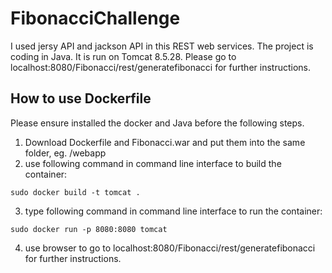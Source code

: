 # FibonacciChallenge
I used jersy API and jackson API in this REST web services. The project is coding in Java. It is run on Tomcat 8.5.28.
Please go to localhost:8080/Fibonacci/rest/generatefibonacci for further instructions.

## How to use Dockerfile
Please ensure installed the docker and Java before the following steps.
1. Download Dockerfile and Fibonacci.war and put them into the same folder, eg. /webapp
2. use following command in command line interface to build the container:
```
sudo docker build -t tomcat .
```
3. type following command in command line interface to run the container:
```
sudo docker run -p 8080:8080 tomcat
```
4. use browser to go to localhost:8080/Fibonacci/rest/generatefibonacci for further instructions.
